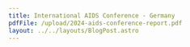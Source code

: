 ```yaml
---
title: International AIDS Conference - Germany
pdfFile: /upload/2024-aids-conference-report.pdf
layout: ../../layouts/BlogPost.astro
---
```

